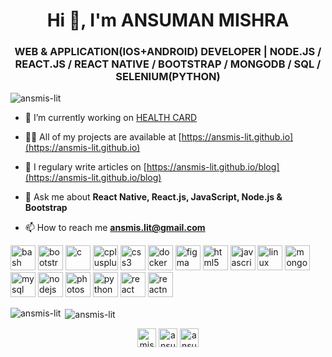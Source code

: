 <h1 align="center">Hi 👋, I'm ANSUMAN MISHRA</h1>
<h3 align="center">WEB & APPLICATION(IOS+ANDROID) DEVELOPER | NODE.JS / REACT.JS / REACT NATIVE / BOOTSTRAP / MONGODB / SQL / SELENIUM(PYTHON)</h3>

<p align="left"> <img src="https://komarev.com/ghpvc/?username=ansmis-lit" alt="ansmis-lit" /> </p>

- 🔭 I’m currently working on [HEALTH CARD](https://github.com/ansmis-lit/health-card)

- 👨‍💻 All of my projects are available at [https://ansmis-lit.github.io](https://ansmis-lit.github.io)

- 📝 I regulary write articles on [https://ansmis-lit.github.io/blog](https://ansmis-lit.github.io/blog)

- 💬 Ask me about **React Native, React.js, JavaScript, Node.js & Bootstrap**

- 📫 How to reach me **ansmis.lit@gmail.com**

<p align="left"><img src="https://www.vectorlogo.zone/logos/gnu_bash/gnu_bash-icon.svg" alt="bash" width="40" height="40"/> <img src="https://devicons.github.io/devicon/devicon.git/icons/bootstrap/bootstrap-plain.svg" alt="bootstrap" width="40" height="40"/> <img src="https://devicons.github.io/devicon/devicon.git/icons/c/c-original.svg" alt="c" width="40" height="40"/> <img src="https://devicons.github.io/devicon/devicon.git/icons/cplusplus/cplusplus-original.svg" alt="cplusplus" width="40" height="40"/> <img src="https://devicons.github.io/devicon/devicon.git/icons/css3/css3-original-wordmark.svg" alt="css3" width="40" height="40"/> <img src="https://devicons.github.io/devicon/devicon.git/icons/docker/docker-original-wordmark.svg" alt="docker" width="40" height="40"/> <img src="https://www.vectorlogo.zone/logos/figma/figma-icon.svg" alt="figma" width="40" height="40"/> <img src="https://devicons.github.io/devicon/devicon.git/icons/html5/html5-original-wordmark.svg" alt="html5" width="40" height="40"/> <img src="https://devicons.github.io/devicon/devicon.git/icons/javascript/javascript-original.svg" alt="javascript" width="40" height="40"/> <img src="https://devicons.github.io/devicon/devicon.git/icons/linux/linux-original.svg" alt="linux" width="40" height="40"/> <img src="https://devicons.github.io/devicon/devicon.git/icons/mongodb/mongodb-original-wordmark.svg" alt="mongodb" width="40" height="40"/> <img src="https://devicons.github.io/devicon/devicon.git/icons/mysql/mysql-original-wordmark.svg" alt="mysql" width="40" height="40"/> <img src="https://devicons.github.io/devicon/devicon.git/icons/nodejs/nodejs-original-wordmark.svg" alt="nodejs" width="40" height="40"/> <img src="https://devicons.github.io/devicon/devicon.git/icons/photoshop/photoshop-plain.svg" alt="photoshop" width="40" height="40"/> <img src="https://devicons.github.io/devicon/devicon.git/icons/python/python-original.svg" alt="python" width="40" height="40"/> <img src="https://devicons.github.io/devicon/devicon.git/icons/react/react-original-wordmark.svg" alt="react" width="40" height="40"/> <img src="https://reactnative.dev/img/header_logo.svg" alt="reactnative" width="40" height="40"/></p><p><img align="left" src="https://github-readme-stats.vercel.app/api/top-langs/?username=ansmis-lit&layout=compact&hide=html" alt="ansmis-lit" /></p>

<p>&nbsp;<img align="center" src="https://github-readme-stats.vercel.app/api?username=ansmis-lit&show_icons=true" alt="ansmis-lit" /></p>

<p align="center">
<a href="https://twitter.com/mishra_ansuman" target="blank"><img align="center" src="https://cdn.jsdelivr.net/npm/simple-icons@3.0.1/icons/twitter.svg" alt="mishra_ansuman" height="30" width="30" /></a>
<a href="https://linkedin.com/in/ansuman-mishra-software-developer" target="blank"><img align="center" src="https://cdn.jsdelivr.net/npm/simple-icons@3.0.1/icons/linkedin.svg" alt="ansuman-mishra-software-developer" height="30" width="30" /></a>
<a href="https://stackoverflow.com/users/ansuman-mishra" target="blank"><img align="center" src="https://cdn.jsdelivr.net/npm/simple-icons@3.0.1/icons/stackoverflow.svg" alt="ansuman-mishra" height="30" width="30" /></a>
</p>
